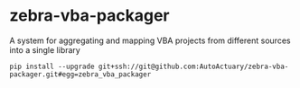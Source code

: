 # zebra-vba-packager
A system for aggregating and mapping VBA projects from different sources into a single library

    pip install --upgrade git+ssh://git@github.com:AutoActuary/zebra-vba-packager.git#egg=zebra_vba_packager
